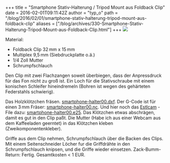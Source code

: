 +++
title = "Smartphone Stativ-Halterung / Tripod Mount aus Foldback Clip"
date = 2016-02-01T09:11:42Z
author = "typ_o"
path = "/blog/2016/02/01/smartphone-stativ-halterung-tripod-mount-aus-foldback-clip"
aliases = ["/blog/archives/330-Smartphone-Stativ-Halterung-Tripod-Mount-aus-Foldback-Clip.html"]
+++
![](/media/cam-stativ.jpg)

Material:

- Foldback Clip 32 mm x 15 mm
- Multiplex 9,5 mm (Siebdruckplatte o.ä.)
- 1/4 Zoll Mutter
- Schrumpfschlauch

Den Clip mit zwei Flachzangen soweit überbiegen, dass der Anpressdruck
für das Fon nicht zu groß ist. Ein Loch für die Stativschraube mit
einem konischen Schleifer hineindremeln (Bohren ist wegen des gehärteten
Federstahls schwierig).

Das Holzklötzchen fräsen.
[smartphone-halter00.dxf](/media/smartphone-halter00.dxf "smartphone-halter00.dxf").
Der G-Code ist für einen 3 mm Fräser:
[smartphone-halter00.nc](/media/smartphone-halter00.nc "smartphone-halter00.nc").
Und hier noch das [Estlcam](https://www.estlcam.com/) - File dazu:
[smartphone-halter00.e25](/media/smartphone-halter00.e25 "smartphone-halter00.e25").
Das Klötzchen etwas abschrägen, damit es gut in den Clip paßt. Die
Mutter (Habe ich aus einer Webcam aus dem Kaffeeladen geerntet) in das
Klötzchen kleben (Zweikomponentenkleber).

Griffe aus dem Clip nehmen, Schrumpfschlauch über die Backen des Clips.
Mit einem Seitenschneider Löcher fur die Griffdrähte in den
Schrumpfschlauch knipsen, und die Griffe wieder einsetzen.
Zack-Bumm-Return: Fertig. Gesamtkosten \< 1 EUR.

